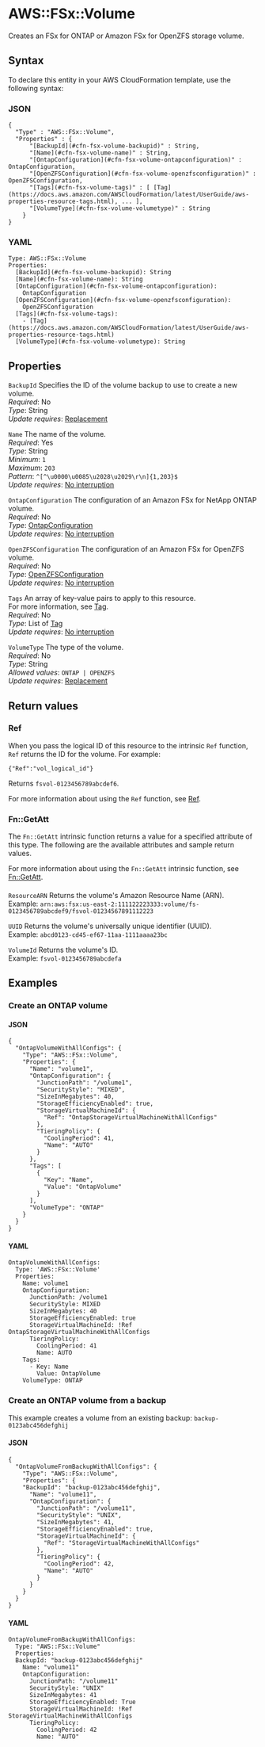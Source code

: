 # AWS::FSx::Volume<a name="aws-resource-fsx-volume"></a>

Creates an FSx for ONTAP or Amazon FSx for OpenZFS storage volume\.

## Syntax<a name="aws-resource-fsx-volume-syntax"></a>

To declare this entity in your AWS CloudFormation template, use the following syntax:

### JSON<a name="aws-resource-fsx-volume-syntax.json"></a>

```
{
  "Type" : "AWS::FSx::Volume",
  "Properties" : {
      "[BackupId](#cfn-fsx-volume-backupid)" : String,
      "[Name](#cfn-fsx-volume-name)" : String,
      "[OntapConfiguration](#cfn-fsx-volume-ontapconfiguration)" : OntapConfiguration,
      "[OpenZFSConfiguration](#cfn-fsx-volume-openzfsconfiguration)" : OpenZFSConfiguration,
      "[Tags](#cfn-fsx-volume-tags)" : [ [Tag](https://docs.aws.amazon.com/AWSCloudFormation/latest/UserGuide/aws-properties-resource-tags.html), ... ],
      "[VolumeType](#cfn-fsx-volume-volumetype)" : String
    }
}
```

### YAML<a name="aws-resource-fsx-volume-syntax.yaml"></a>

```
Type: AWS::FSx::Volume
Properties: 
  [BackupId](#cfn-fsx-volume-backupid): String
  [Name](#cfn-fsx-volume-name): String
  [OntapConfiguration](#cfn-fsx-volume-ontapconfiguration): 
    OntapConfiguration
  [OpenZFSConfiguration](#cfn-fsx-volume-openzfsconfiguration): 
    OpenZFSConfiguration
  [Tags](#cfn-fsx-volume-tags): 
    - [Tag](https://docs.aws.amazon.com/AWSCloudFormation/latest/UserGuide/aws-properties-resource-tags.html)
  [VolumeType](#cfn-fsx-volume-volumetype): String
```

## Properties<a name="aws-resource-fsx-volume-properties"></a>

`BackupId`  <a name="cfn-fsx-volume-backupid"></a>
Specifies the ID of the volume backup to use to create a new volume\.  
*Required*: No  
*Type*: String  
*Update requires*: [Replacement](https://docs.aws.amazon.com/AWSCloudFormation/latest/UserGuide/using-cfn-updating-stacks-update-behaviors.html#update-replacement)

`Name`  <a name="cfn-fsx-volume-name"></a>
The name of the volume\.  
*Required*: Yes  
*Type*: String  
*Minimum*: `1`  
*Maximum*: `203`  
*Pattern*: `^[^\u0000\u0085\u2028\u2029\r\n]{1,203}$`  
*Update requires*: [No interruption](https://docs.aws.amazon.com/AWSCloudFormation/latest/UserGuide/using-cfn-updating-stacks-update-behaviors.html#update-no-interrupt)

`OntapConfiguration`  <a name="cfn-fsx-volume-ontapconfiguration"></a>
The configuration of an Amazon FSx for NetApp ONTAP volume\.  
*Required*: No  
*Type*: [OntapConfiguration](aws-properties-fsx-volume-ontapconfiguration.md)  
*Update requires*: [No interruption](https://docs.aws.amazon.com/AWSCloudFormation/latest/UserGuide/using-cfn-updating-stacks-update-behaviors.html#update-no-interrupt)

`OpenZFSConfiguration`  <a name="cfn-fsx-volume-openzfsconfiguration"></a>
The configuration of an Amazon FSx for OpenZFS volume\.  
*Required*: No  
*Type*: [OpenZFSConfiguration](aws-properties-fsx-volume-openzfsconfiguration.md)  
*Update requires*: [No interruption](https://docs.aws.amazon.com/AWSCloudFormation/latest/UserGuide/using-cfn-updating-stacks-update-behaviors.html#update-no-interrupt)

`Tags`  <a name="cfn-fsx-volume-tags"></a>
An array of key\-value pairs to apply to this resource\.  
For more information, see [Tag](https://docs.aws.amazon.com/AWSCloudFormation/latest/UserGuide/aws-properties-resource-tags.html)\.  
*Required*: No  
*Type*: List of [Tag](https://docs.aws.amazon.com/AWSCloudFormation/latest/UserGuide/aws-properties-resource-tags.html)  
*Update requires*: [No interruption](https://docs.aws.amazon.com/AWSCloudFormation/latest/UserGuide/using-cfn-updating-stacks-update-behaviors.html#update-no-interrupt)

`VolumeType`  <a name="cfn-fsx-volume-volumetype"></a>
The type of the volume\.  
*Required*: No  
*Type*: String  
*Allowed values*: `ONTAP | OPENZFS`  
*Update requires*: [Replacement](https://docs.aws.amazon.com/AWSCloudFormation/latest/UserGuide/using-cfn-updating-stacks-update-behaviors.html#update-replacement)

## Return values<a name="aws-resource-fsx-volume-return-values"></a>

### Ref<a name="aws-resource-fsx-volume-return-values-ref"></a>

When you pass the logical ID of this resource to the intrinsic `Ref` function, `Ref` returns the ID for the volume\. For example:

`{"Ref":"vol_logical_id"}`

Returns `fsvol-0123456789abcdef6`\.

For more information about using the `Ref` function, see [Ref](https://docs.aws.amazon.com/AWSCloudFormation/latest/UserGuide/intrinsic-function-reference-ref.html)\.

### Fn::GetAtt<a name="aws-resource-fsx-volume-return-values-fn--getatt"></a>

The `Fn::GetAtt` intrinsic function returns a value for a specified attribute of this type\. The following are the available attributes and sample return values\.

For more information about using the `Fn::GetAtt` intrinsic function, see [Fn::GetAtt](https://docs.aws.amazon.com/AWSCloudFormation/latest/UserGuide/intrinsic-function-reference-getatt.html)\.

#### <a name="aws-resource-fsx-volume-return-values-fn--getatt-fn--getatt"></a>

`ResourceARN`  <a name="ResourceARN-fn::getatt"></a>
Returns the volume's Amazon Resource Name \(ARN\)\.  
Example: `arn:aws:fsx:us-east-2:111122223333:volume/fs-0123456789abcdef9/fsvol-01234567891112223`

`UUID`  <a name="UUID-fn::getatt"></a>
Returns the volume's universally unique identifier \(UUID\)\.  
Example: `abcd0123-cd45-ef67-11aa-1111aaaa23bc`

`VolumeId`  <a name="VolumeId-fn::getatt"></a>
Returns the volume's ID\.  
Example: `fsvol-0123456789abcdefa`

## Examples<a name="aws-resource-fsx-volume--examples"></a>

### Create an ONTAP volume<a name="aws-resource-fsx-volume--examples--Create_an_ONTAP_volume"></a>

#### JSON<a name="aws-resource-fsx-volume--examples--Create_an_ONTAP_volume--json"></a>

```
{
  "OntapVolumeWithAllConfigs": {
    "Type": "AWS::FSx::Volume",
    "Properties": {
      "Name": "volume1",
      "OntapConfiguration": {
        "JunctionPath": "/volume1",
        "SecurityStyle": "MIXED",
        "SizeInMegabytes": 40,
        "StorageEfficiencyEnabled": true,
        "StorageVirtualMachineId": {
          "Ref": "OntapStorageVirtualMachineWithAllConfigs"
        },
        "TieringPolicy": {
          "CoolingPeriod": 41,
          "Name": "AUTO"
        }
      },
      "Tags": [
        {
          "Key": "Name",
          "Value": "OntapVolume"
        }
      ],
      "VolumeType": "ONTAP"
    }
  }
}
```

#### YAML<a name="aws-resource-fsx-volume--examples--Create_an_ONTAP_volume--yaml"></a>

```
OntapVolumeWithAllConfigs:
  Type: 'AWS::FSx::Volume'
  Properties:
    Name: volume1
    OntapConfiguration:
      JunctionPath: /volume1
      SecurityStyle: MIXED
      SizeInMegabytes: 40
      StorageEfficiencyEnabled: true
      StorageVirtualMachineId: !Ref OntapStorageVirtualMachineWithAllConfigs
      TieringPolicy:
        CoolingPeriod: 41
        Name: AUTO
    Tags:
      - Key: Name
        Value: OntapVolume
    VolumeType: ONTAP
```

### Create an ONTAP volume from a backup<a name="aws-resource-fsx-volume--examples--Create_an_ONTAP_volume_from_a_backup"></a>

This example creates a volume from an existing backup: `backup-0123abc456defghij`

#### JSON<a name="aws-resource-fsx-volume--examples--Create_an_ONTAP_volume_from_a_backup--json"></a>

```
{
  "OntapVolumeFromBackupWithAllConfigs": {
    "Type": "AWS::FSx::Volume",
    "Properties": {
    "BackupId": "backup-0123abc456defghij",
      "Name": "volume11",
      "OntapConfiguration": {
        "JunctionPath": "/volume11",
        "SecurityStyle": "UNIX",
        "SizeInMegabytes": 41,
        "StorageEfficiencyEnabled": true,
        "StorageVirtualMachineId": {
          "Ref": "StorageVirtualMachineWithAllConfigs"
        },
        "TieringPolicy": {
          "CoolingPeriod": 42,
          "Name": "AUTO"
        }
      }
    }
  }
}
```

#### YAML<a name="aws-resource-fsx-volume--examples--Create_an_ONTAP_volume_from_a_backup--yaml"></a>

```
OntapVolumeFromBackupWithAllConfigs:
  Type: "AWS::FSx::Volume"
  Properties:
  BackupId: "backup-0123abc456defghij"
    Name: "volume11"
    OntapConfiguration:
      JunctionPath: "/volume11"
      SecurityStyle: "UNIX"
      SizeInMegabytes: 41
      StorageEfficiencyEnabled: True
      StorageVirtualMachineId: !Ref StorageVirtualMachineWithAllConfigs
      TieringPolicy:
        CoolingPeriod: 42
        Name: "AUTO"
```